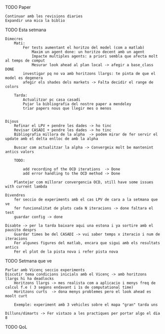 TODO Paper 
    
    Continuar amb les revisions diaries
    Expandir una mica la biblio 

TODO Esta setmana

    Dimecres
        Mati: 
            Fer tests aumentant el horitzo del model (com a matlab) 
                Maxim un agent done: un horitzo decent amb un agent 
                Impacte multiples agents: a priori sembla que afecta molt al temps de comput
                Mesurar look ahead al plan local -> afegir a base_class DONE
            investigar pq no va amb horitzons llargs: te pinta de que el model es degenera
            afegir els shades dels markets -> Falta decidir el range de colors 
        
        Tarda: 
            Actualitzar pc casa casadi
            Pujar la bibliografia del nostre paper a mendeley
            triar papers nous que llegir mes o menos
            

    Dijous
        Refinar el LPV + pendre les dades -> ho tinc 
        Revisar CASADI + pendre les dades -> ho tinc 
        Bibliografia millora de la alpha  -> podem mirar de fer servir el update amb el delta enlloc de amb la alpha 

        Buscar com actualitzar la alpha -> Convergeix molt be mantenint antics valors 

        TODO: 

            add recording of the OCD iterations  -> Done
            add error handling to the OCD method -> Done
            
        Plantejar com millorar convergencia OCD, still have some issues with current lambda

    Divendres
        fer seccio de experiments amb el cas LPV de cara a la setmana que ve
        fer funcionalitat de plots cada N iteracions -> done faltara el test
        guardar config -> done
    
    Disabte -> per la tarda baixare aqui una estona i ya sortire amb el pausito desprs 
        Guardar times be del CASADI -> vui saber temps x iteracio i num de iteracions
        Fer algunes figures del matlab, encara que sigui amb els resultats antics 
        Fer el plot de la pista nova i refer pista nova 

TODO Setmana que ve 
    
    Parlar amb Vicenç seccio experiments
    Discutir tema condicions inicials amb el Vicenç -> amb horitzons llargs hi ha deadlocks
        Horitzons llargs -> mes realista com a aplicacio i menys freq de calcul f.e ( 3 segons endavant i 1s de computational time)
        Horitzons curts  -> dona menys problemes pero el look ahead es moolt curt 

        Exemple: experiment amb 3 vehicles sobre el mapa "gran" tarda uns 
 
    Dilluns/dimarts -> Fer vistazo a les practiques per portar algo el dia 8 

TODO QoL

    